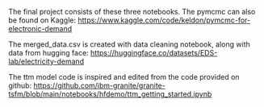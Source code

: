 The final project consists of these three notebooks. The pymcmc can also be found on Kaggle: https://www.kaggle.com/code/keldon/pymcmc-for-electronic-demand

The merged_data.csv is created with data cleaning notebook, along with data from hugging face: https://huggingface.co/datasets/EDS-lab/electricity-demand

The ttm model code is inspired and edited from the code provided on github: https://github.com/ibm-granite/granite-tsfm/blob/main/notebooks/hfdemo/ttm_getting_started.ipynb
